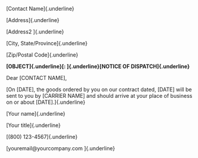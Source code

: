 [Contact Name]{.underline}

[Address]{.underline}

[Address2 ]{.underline}

[City, State/Province]{.underline}

[Zip/Postal Code]{.underline}

**[OBJECT]{.underline}[: ]{.underline}[NOTICE OF DISPATCH]{.underline}**

Dear \[CONTACT NAME\],

[On \[DATE\], the goods ordered by you on our contract dated, \[DATE\]
will be sent to you by \[CARRIER NAME\] and should arrive at your place
of business on or about \[DATE\].]{.underline}

[Your name]{.underline}

[Your title]{.underline}

[(800) 123-4567]{.underline}

[youremail\@yourcompany.com ]{.underline}
